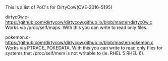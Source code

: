 This is a list of PoC's for DirtyCow(CVE-2016-5195)

dirtyc0w.c- https://github.com/dirtycow/dirtycow.github.io/blob/master/dirtyc0w.c
Works via /proc/self/maps. With this you can write to read only files.

pokemon.c- https://github.com/dirtycow/dirtycow.github.io/blob/master/pokemon.c
Works via PTRACE_POKEDATA. With this you can write to read only files for systems that /proc/self/mem is not writable to (ie. RHEL 5 RHEL 6). 